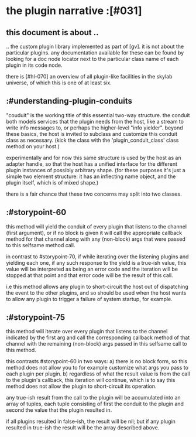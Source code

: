 # the plugin narrative :[#031]

## this document is about ..

.. the custom plugin library implemented as part of [gv]. it is not about the
particular plugins. any documentation available for these can be found by
looking for a doc node locator next to the particular class name of each
plugin in its code node.

there is [#hl-070] an overview of all plugin-like facilities in the skylab
universe, of which this is one of at least six.


## :#understanding-plugin-conduits

"couduit" is the working title of this essential two-way structure. the
conduit both models services that the plugin needs from the host, like a
stream to write info messages to, or perhaps the higher-level "info yielder".
beyond these basics, the host is invited to subclass and customize this conduit
class as necessary. (kick the class with the 'plugin_conduit_class' class
method on your host.)

experimentally and for now this same structure is used by the host as an
adapter handle, so that the host has a unified interface for the different
plugin instances of possibly arbitrary shape. (for these purposes it's just
a simple two element structure: it has an inflecting name object, and the
plugin itself, which is of mixed shape.)

there is a fair chance that these two concerns may split into two classes.


## :#storypoint-60

this method will yield the conduit of every plugin that listens to the
channel (first argument), or if no block is given it will call the appropriate
callback method for that channel along with any (non-block) args that were
passed to this selfsame method call.

in contrast to #storypoint-70, if while iterating over the listening plugins
and yielding each one, if any such response to the yield is a true-ish value,
this value will be interpreted as being an error code and the iteration will
be stopped at that point and that error code will be the result of this call.

i.e this method allows any plugin to short-circuit the host out of dispatching
the event to the other plugins, and so should be used when the host wants to
allow any plugin to trigger a failure of system startup, for example.



## :#storypoint-75

this method will iterate over every plugin that listens to the channel
indicated by the first arg and call the corresponding callback method of
that channel with the remaining (non-block) args passed in this selfsame
call to this method.

this contrasts #storypoint-60 in two ways: a) there is no block form, so
this method does not allow you to for example customize what args you pass
to each plugin per plugin. b) regardless of what the result value is from the
call to the plugin's callback, this iteration will continue, which is to say
this method does not allow the plugin to short-circuit its operation.

any true-ish result from the call to the plugin will be accumulated into an
array of tuples, each tuple consisting of first the conduit to the plugin and
second the value that the plugin resulted in.

if all plugins resulted in false-ish, the result will be nil; but if any
plugin resulted in true-ish the result will be the array described above.
